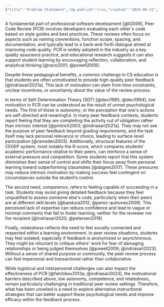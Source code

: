 ```yaml
---
{"title":"Problem Statement","dg-publish":true,"created":"2024-08-31","modified":"2025-03-23","permalink":"/50-works/research/problem-statement/","dgPassFrontmatter":true,"updated":"2025-03-23"}
---
```



A fundamental part of professional software development [@li2006], Peer Code Review (PCR) involves developers evaluating each other's code based on style guides and best practices. These reviews often focus on aspects such as naming conventions, function scope, spacing, and documentation, and typically lead to a back-and-forth dialogue aimed at improving code quality. PCR is widely adopted in the industry as a key quality assurance practice, and educational research suggests it can also support student learning by encouraging reflection, collaboration, and analytical thinking [@race2001; @powell2009].

Despite these pedagogical benefits, a common challenge in CS education is that students are often unmotivated to provide high-quality peer feedback [@indriasari2021a]. This lack of motivation can stem from time constraints, unclear incentives, or uncertainty about the value of the review process.

In terms of Self-Determination Theory (SDT) [@deci1985; @deci1994], low motivation in PCR can be understood as the result of unmet psychological needs. The first of these is _autonomy_, or the perception that one's actions are self-directed and meaningful. In many peer feedback contexts, students report feeling that they are completing the activity out of obligation rather than intrinsic interest [@pintrich2003; @indriasari2021a]. They may not see the purpose of peer feedback beyond grading requirements, and the task itself may lack personal relevance or choice, leading to surface-level participation [@ramsden2003]. Additionally, structural features of the CEGEP system, most notably the R-score, which compares students’ academic performance relative to their peers, can reinforce a sense of external pressure and competition. Some students report that this system diminishes their sense of control and shifts their focus away from personal learning toward outperforming classmates [@dagres2017]. These pressures may reduce intrinsic motivation by making success feel contingent on circumstances outside the student’s control.

The second need, _competence_, refers to feeling capable of succeeding in a task. Students may avoid giving detailed feedback because they feel unqualified to assess someone else's code, particularly when their peers are at different skill levels [@bandura2012; @perez-quinones2009]. This perceived lack of expertise can reduce confidence and lead to vague or minimal comments that fail to foster learning, neither for the reviewer nor the recipient [@indriasari2020; @petersen2018].

Finally, _relatedness_ reflects the need to feel socially connected and respected within a learning environment. In peer review situations, students may feel isolated, especially if feedback is anonymized or asynchronous. They might be reluctant to critique others' work for fear of damaging relationships or being judged themselves [@powell2009; @indriasari2023]. Without a sense of shared purpose or community, the peer review process can feel impersonal and transactional rather than collaborative.

While logistical and interpersonal challenges can also impact the effectiveness of PCR [@falchikov2013a; @indriasari2023], the motivational barriers described above, low autonomy, competence, and relatedness, remain particularly challenging in traditional peer review settings. Therefore, what has been unveiled is a need to explore alternative instructional strategies that can better support these psychological needs and improve efficacy within the feedback process.
